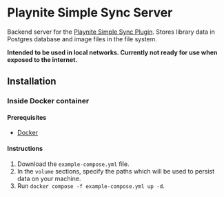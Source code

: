 ﻿# Playnite Simple Sync Server

Backend server for the [Playnite Simple Sync Plugin](https://github.com/Yalgrin/playnite-simple-sync-plugin). Stores
library data in Postgres database and image files in the file system.

**Intended to be used in local networks. Currently not ready for use when exposed to the internet.**

## Installation

### Inside Docker container

#### Prerequisites

- [Docker](https://www.docker.com/)

#### Instructions

1. Download the `example-compose.yml` file.
2. In the `volume` sections, specify the paths which will be used to persist data on your machine.
3. Run `docker compose -f example-compose.yml up -d`.